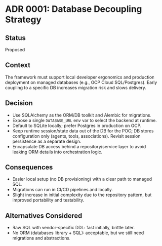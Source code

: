 # ADR 0001: Database Decoupling Strategy

## Status
Proposed

## Context
The framework must support local developer ergonomics and production deployment on managed databases (e.g., GCP Cloud SQL/Postgres). Early coupling to a specific DB increases migration risk and slows delivery.

## Decision
- Use SQLAlchemy as the ORM/DB toolkit and Alembic for migrations.
- Expose a single `DATABASE_URL` env var to select the backend at runtime.
- Default to SQLite locally; prefer Postgres in production on GCP.
- Keep runtime session/state data out of the DB for the POC; DB stores configuration only (agents, tools, associations). Revisit session persistence as a separate design.
- Encapsulate DB access behind a repository/service layer to avoid leaking ORM details into orchestration logic.

## Consequences
- Easier local setup (no DB provisioning) with a clear path to managed SQL.
- Migrations can run in CI/CD pipelines and locally.
- Slight increase in initial complexity due to the repository pattern, but improved portability and testability.

## Alternatives Considered
- Raw SQL with vendor-specific DDL: fast initially, brittle later.
- No ORM (databases library + SQL): acceptable, but we still need migrations and abstractions.
